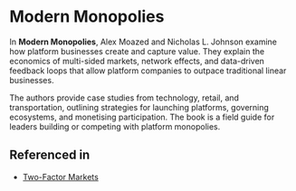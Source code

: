 # Modern Monopolies

In **Modern Monopolies**, Alex Moazed and Nicholas L. Johnson examine how platform businesses create and capture value. They explain the economics of multi-sided markets, network effects, and data-driven feedback loops that allow platform companies to outpace traditional linear businesses.

The authors provide case studies from technology, retail, and transportation, outlining strategies for launching platforms, governing ecosystems, and monetising participation. The book is a field guide for leaders building or competing with platform monopolies.

## Referenced in

- [Two-Factor Markets](/strategies/ecosystem/two-factor-markets)
